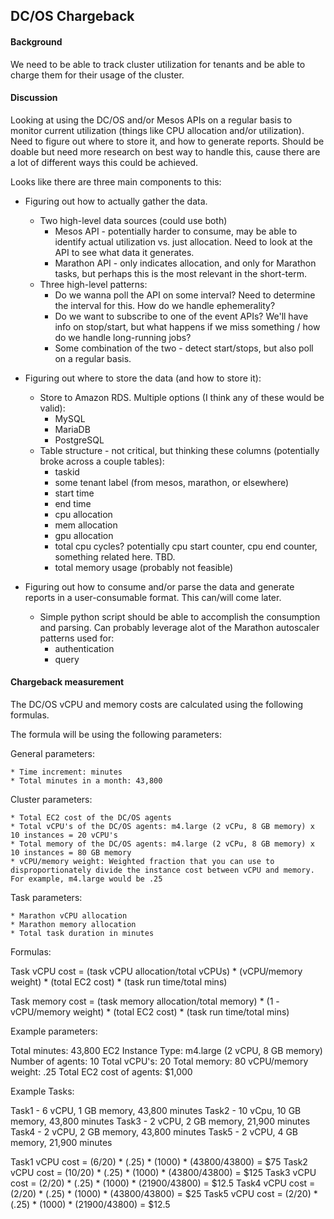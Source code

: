 ## DC/OS Chargeback

#### Background

We need to be able to track cluster utilization for tenants and be able to charge them for their usage of the cluster.

#### Discussion

Looking at using the DC/OS and/or Mesos APIs on a regular basis to monitor current utilization (things like CPU allocation and/or utilization).  Need to figure out where to store it, and how to generate reports.  Should be doable but need more research on best way to handle this, cause there are a lot of different ways this could be achieved.

Looks like there are three main components to this:

* Figuring out how to actually gather the data.

    * Two high-level data sources (could use both)
        * Mesos API - potentially harder to consume, may be able to identify actual utilization vs. just allocation.  Need to look at the API to see what data it generates.
        * Marathon API - only indicates allocation, and only for Marathon tasks, but perhaps this is the most relevant in the short-term.
    * Three high-level patterns:
        * Do we wanna poll the API on some interval?  Need to determine the interval for this.  How do we handle ephemerality?
        * Do we want to subscribe to one of the event APIs?  We'll have info on stop/start, but what happens if we miss something / how do we handle long-running jobs?
        * Some combination of the two - detect start/stops, but also poll on a regular basis. 

* Figuring out where to store the data (and how to store it):

    * Store to Amazon RDS.  Multiple options (I think any of these would be valid):
        * MySQL
        * MariaDB
        * PostgreSQL
    * Table structure - not critical, but thinking these columns (potentially broke across a couple tables):
        * taskid
        * some tenant label (from mesos, marathon, or elsewhere)
        * start time
        * end time
        * cpu allocation
        * mem allocation
        * gpu allocation
        * total cpu cycles? potentially cpu start counter, cpu end counter, something related here.  TBD.
        * total memory usage (probably not feasible)

* Figuring out how to consume and/or parse the data and generate reports in a user-consumable format. This can/will come later.

	* Simple python script should be able to accomplish the consumption and parsing. Can probably leverage alot of the Marathon autoscaler patterns used for:
        * authentication
        * query
	
#### Chargeback measurement

The DC/OS vCPU and memory costs are calculated using the following formulas.

The formula will be using the following parameters:

General parameters:

	* Time increment: minutes
	* Total minutes in a month: 43,800

Cluster parameters:

	* Total EC2 cost of the DC/OS agents
	* Total vCPU's of the DC/OS agents: m4.large (2 vCPu, 8 GB memory) x 10 instances = 20 vCPU's
	* Total memory of the DC/OS agents: m4.large (2 vCPu, 8 GB memory) x 10 instances = 80 GB memory
	* vCPU/memory weight: Weighted fraction that you can use to disproportionately divide the instance cost between vCPU and memory. For example, m4.large would be .25

Task parameters:

	* Marathon vCPU allocation
	* Marathon memory allocation
	* Total task duration in minutes

Formulas:

Task vCPU cost = (task vCPU allocation/total vCPUs) * (vCPU/memory weight) * (total EC2 cost) * (task run time/total mins)

Task memory cost = (task memory allocation/total memory) * (1 - vCPU/memory weight) * (total EC2 cost) * (task run time/total mins)

Example parameters:

Total minutes: 43,800
EC2 Instance Type: m4.large (2 vCPU, 8 GB memory)
Number of agents: 10
Total vCPU's: 20
Total memory: 80
vCPU/memory weight: .25
Total EC2 cost of agents: $1,000

Example Tasks:

Task1 - 6 vCPU, 1 GB memory, 43,800 minutes
Task2 - 10 vCpu, 10 GB memory, 43,800 minutes
Task3 - 2 vCPU, 2 GB memory, 21,900 minutes
Task4 - 2 vCPU, 2 GB memory, 43,800 minutes
Task5 - 2 vCPU, 4 GB memory, 21,900 minutes

Task1 vCPU cost = (6/20) * (.25) * (1000) * (43800/43800) = $75
Task2 vCPU cost = (10/20) * (.25) * (1000) * (43800/43800) = $125
Task3 vCPU cost = (2/20) * (.25) * (1000) * (21900/43800) = $12.5
Task4 vCPU cost = (2/20) * (.25) * (1000) * (43800/43800) = $25
Task5 vCPU cost = (2/20) * (.25) * (1000) * (21900/43800) = $12.5
     
